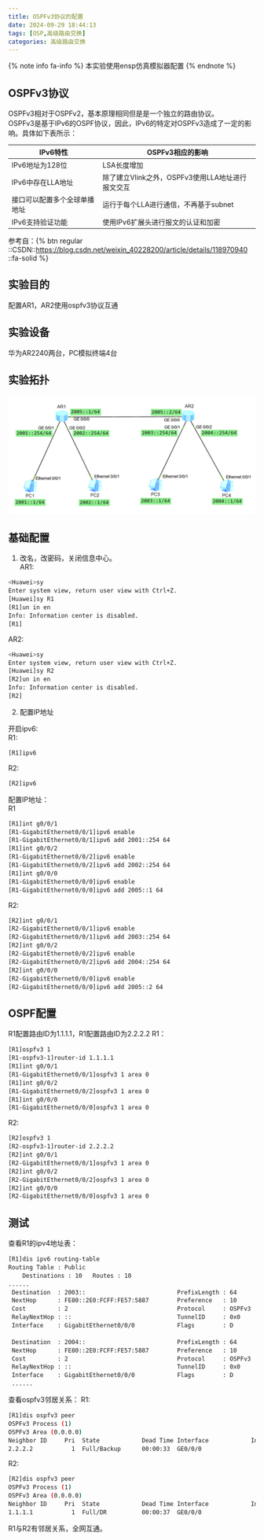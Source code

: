 ```yaml
---
title: OSPFv3协议的配置
date: 2024-09-29 18:44:13
tags: [OSP,高级路由交换]
categories: 高级路由交换
---
```

{% note info fa-info %} 
本实验使用ensp仿真模拟器配置
{% endnote %}
## OSPFv3协议
OSPFv3相对于OSPFv2，基本原理相同但是是一个独立的路由协议。  
OSPFv3是基于IPv6的OSPF协议，因此，IPv6的特定对OSPFv3造成了一定的影响。具体如下表所示：  

| IPv6特性     | OSPFv3相应的影响 |
| ----------- | ----------- |
| IPv6地址为128位      | LSA长度增加       |
| IPv6中存在LLA地址   | 除了建立Vlink之外，OSPFv3使用LLA地址进行报文交互        |
|接口可以配置多个全球单播地址|运行于每个LLA进行通信，不再基于subnet |
|IPv6支持验证功能|使用IPv6扩展头进行报文的认证和加密|  

参考自：{% btn regular ::CSDN::https://blog.csdn.net/weixin_40228200/article/details/118970940 ::fa-solid %}

## 实验目的
配置AR1，AR2使用ospfv3协议互通

## 实验设备
华为AR2240两台，PC模拟终端4台

## 实验拓扑
![实验拓扑](../images/OSPFv3协议配置拓扑.png "OSPFv3协议配置拓扑")

## 基础配置
1. 改名，改密码，关闭信息中心。  
AR1:
``` bash
<Huawei>sy
Enter system view, return user view with Ctrl+Z.
[Huawei]sy R1
[R1]un in en
Info: Information center is disabled.
[R1]
```
AR2:
``` bash
<Huawei>sy
Enter system view, return user view with Ctrl+Z.
[Huawei]sy R2
[R2]un in en
Info: Information center is disabled.
[R2]
```
2. 配置IP地址  

开启ipv6:  
R1:
``` bash
[R1]ipv6
```
R2:
``` bash
[R2]ipv6
```

配置IP地址：  
R1
``` bash
[R1]int g0/0/1
[R1-GigabitEthernet0/0/1]ipv6 enable 
[R1-GigabitEthernet0/0/1]ipv6 add 2001::254 64
[R1]int g0/0/2
[R1-GigabitEthernet0/0/2]ipv6 enable 
[R1-GigabitEthernet0/0/2]ipv6 add 2002::254 64
[R1]int g0/0/0
[R1-GigabitEthernet0/0/0]ipv6 enable
[R1-GigabitEthernet0/0/0]ipv6 add 2005::1 64
```
R2:
``` bash
[R2]int g0/0/1
[R2-GigabitEthernet0/0/1]ipv6 enable
[R2-GigabitEthernet0/0/1]ipv6 add 2003::254 64
[R2]int g0/0/2
[R2-GigabitEthernet0/0/2]ipv6 enable
[R2-GigabitEthernet0/0/2]ipv6 add 2004::254 64
[R2]int g0/0/0
[R2-GigabitEthernet0/0/0]ipv6 enable
[R2-GigabitEthernet0/0/0]ipv6 add 2005::2 64
```
## OSPF配置
R1配置路由ID为1.1.1.1，R1配置路由ID为2.2.2.2
R1：
``` bash
[R1]ospfv3 1
[R1-ospfv3-1]router-id 1.1.1.1
[R1]int g0/0/1
[R1-GigabitEthernet0/0/1]ospfv3 1 area 0
[R1]int g0/0/2
[R1-GigabitEthernet0/0/2]ospfv3 1 area 0
[R1]int g0/0/0
[R1-GigabitEthernet0/0/0]ospfv3 1 area 0
```
R2:
``` bash
[R2]ospfv3 1
[R2-ospfv3-1]router-id 2.2.2.2
[R2]int g0/0/1
[R2-GigabitEthernet0/0/1]ospfv3 1 area 0
[R2]int g0/0/2
[R2-GigabitEthernet0/0/2]ospfv3 1 area 0
[R2]int g0/0/0
[R2-GigabitEthernet0/0/0]ospfv3 1 area 0
```
## 测试
查看R1的ipv4地址表：
``` bash
[R1]dis ipv6 routing-table 
Routing Table : Public
	Destinations : 10	Routes : 10
......
 Destination  : 2003::                          PrefixLength : 64
 NextHop      : FE80::2E0:FCFF:FE57:5887        Preference   : 10
 Cost         : 2                               Protocol     : OSPFv3
 RelayNextHop : ::                              TunnelID     : 0x0
 Interface    : GigabitEthernet0/0/0            Flags        : D

 Destination  : 2004::                          PrefixLength : 64
 NextHop      : FE80::2E0:FCFF:FE57:5887        Preference   : 10
 Cost         : 2                               Protocol     : OSPFv3
 RelayNextHop : ::                              TunnelID     : 0x0
 Interface    : GigabitEthernet0/0/0            Flags        : D
 ......
```
查看ospfv3邻居关系：
R1:
``` bash
[R1]dis ospfv3 peer
OSPFv3 Process (1)
OSPFv3 Area (0.0.0.0)
Neighbor ID     Pri  State            Dead Time Interface            Instance ID
2.2.2.2           1  Full/Backup      00:00:33  GE0/0/0                        0

```
R2:
``` bash
[R2]dis ospfv3 peer
OSPFv3 Process (1)
OSPFv3 Area (0.0.0.0)
Neighbor ID     Pri  State            Dead Time Interface            Instance ID
1.1.1.1           1  Full/DR          00:00:37  GE0/0/0                        0

```
R1与R2有邻居关系，全网互通。